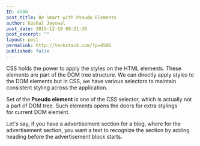 ```yaml
---
ID: 4506
post_title: Be Smart with Pseudo Elements
author: Kushal Jayswal
post_date: 2015-12-19 08:21:38
post_excerpt: ""
layout: post
permalink: http://teckstack.com/?p=4506
published: false
---
```

CSS holds the power to apply the styles on the HTML elements. These elements are part of the DOM tree structure. We can directly apply styles to the DOM elements but in CSS, we have various selectors to maintain consistent styling across the application.

Set of<strong> </strong>the<strong> Pseudo element</strong> is one of the CSS selector, which is actually not a part of DOM tree. Such elements opens the doors for extra stylings for current DOM element.

Let's say, if you have a advertisement section for a blog, where for the advertisement section, you want a text to recognize the section by adding heading before the advertisement block starts.